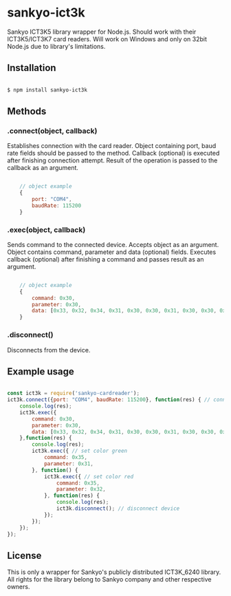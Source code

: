 # sankyo-ict3k

Sankyo ICT3K5 library wrapper for Node.js. Should work with their ICT3K5/ICT3K7 card readers. Will work on Windows and only on 32bit Node.js due to library's limitations.

## Installation

```sh

$ npm install sankyo-ict3k

```

## Methods

### .connect(object, callback)

Establishes connection with the card reader. Object containing port, baud rate fields should be passed to the method. Callback (optional) is executed after finishing connection attempt. Result of the operation is passed to the callback as an argument.

```js

	// object example
	{
		port: "COM4",
		baudRate: 115200
	}

```

### .exec(object, callback)

Sends command to the connected device. Accepts object as an argument. Object contains command, parameter and data (optional) fields. Executes callback (optional) after finishing a command and passes result as an argument.

```js

	// object example
	{
    	command: 0x30,
    	parameter: 0x30,
    	data: [0x33, 0x32, 0x34, 0x31, 0x30, 0x30, 0x31, 0x30, 0x30, 0x30]
	}

```
### .disconnect()

Disconnects from the device.

## Example usage

```js

const ict3k = require('sankyo-cardreader');
ict3k.connect({port: "COM4", baudRate: 115200}, function(res) { // connect do the device
	console.log(res);
	ict3k.exec({
    	command: 0x30,
    	parameter: 0x30,
    	data: [0x33, 0x32, 0x34, 0x31, 0x30, 0x30, 0x31, 0x30, 0x30, 0x30]	// init connection
	},function(res) {
		console.log(res);
		ict3k.exec({ // set color green
    	    command: 0x35,
    	    parameter: 0x31,
		}, function() {
			ict3k.exec({ // set color red
    		    command: 0x35,
    		    parameter: 0x32,
			}, function(res) {
				console.log(res);
				ict3k.disconnect(); // disconnect device
			});
		});
	});
});

```

## License

This is only a wrapper for Sankyo's publicly distributed ICT3K_6240 library. All rights for the library belong to Sankyo company and other respective owners.